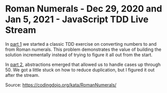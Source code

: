 # Roman Numerals - Dec 29, 2020 and Jan 5, 2021 - JavaScript TDD Live Stream

In [part 1](https://youtu.be/0FphMcPlseo) we started a classic TDD exercise on converting numbers to and from Roman numerals. This problem demonstrates the value of building the solution incrementally instead of trying to figure it all out from the start.

In [part 2](https://youtu.be/eywQdC0tBcE), abstractions emerged that allowed us to handle cases up through 50. We got a little stuck on how to reduce duplication, but I figured it out after the stream.

Source: <https://codingdojo.org/kata/RomanNumerals/>
